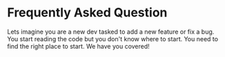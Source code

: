 # Frequently Asked Question

Lets imagine you are a new dev tasked to add a new feature or fix a bug. You start reading the code but you don't know where to start. You need to find the right place to start. We have you covered!
